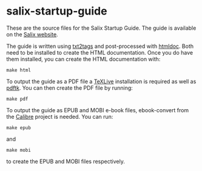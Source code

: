 salix-startup-guide
===================

These are the source files for the Salix Startup Guide. The guide is
available on the [Salix website](http://salixos.org/guide.html).

The guide is written using [txt2tags](http://txt2tags.org/) and
post-processed with [htmldoc](https://www.msweet.org/htmldoc/index.html).
Both need to be installed to create the HTML documentation. Once you do
have them installed, you can create the HTML documentation with:

    make html

To output
the guide as a PDF file a [TeXLive](https://www.tug.org/texlive/)
installation is required as well as
[pdftk](https://www.pdflabs.com/tools/pdftk-the-pdf-toolkit/).
You can then create the PDF file by running:

    make pdf

To output the guide as EPUB and MOBI e-book
files, ebook-convert from the
[Calibre](http://calibre-ebook.com/) project is needed. You can run:

    make epub

and

    make mobi

to create the EPUB and MOBI files respectively.
